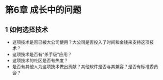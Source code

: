 # 第6章 成长中的问题

## 1 如何选择技术

- 这项技术是否已被大公司使用？大公司是否投入了时间和金钱来支持这项技术？
- 这项技术是否有“杀手级”应用？
- 这项技术的社区是否有热度？
- 是否有其他人为这项技术做出贡献？其他软件是否与其兼容？是否有标准委员会？

